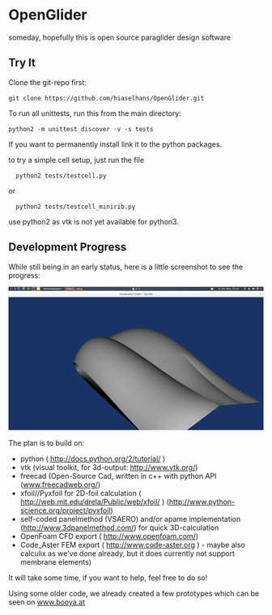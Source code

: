 OpenGlider
==========

someday, hopefully this is open source paraglider design software


Try It
------

Clone the git-repo first:
  ```
  git clone https://github.com/hiaselhans/OpenGlider.git
  ```

To run all unittests, run this from the main directory:
  ```
  python2 -m unittest discover -v -s tests
  ```

If you want to permanently install link it to the python packages.

to try a simple cell setup, just run the file

```
  python2 tests/testcell.py
```
or
```
  python2 tests/testcell_minirib.py
```
use python2 as vtk is not yet available for python3.


Development Progress
--------------------

While still being in an early status, here is a little screenshot to see the progress:

![screenshot testcell with miniribs](doc/screen.png)


The plan is to build on:

* python ( http://docs.python.org/2/tutorial/ )
* vtk (visual toolkit, for 3d-output: http://www.vtk.org/)
* freecad (Open-Source Cad, written in c++ with python API (www.freecadweb.org/)
* xfoil//Pyxfoil for 2D-foil calculation ( http://web.mit.edu/drela/Public/web/xfoil/ ) (http://www.python-science.org/project/pyxfoil)
* self-coded panelmethod (VSAERO) and/or apame implementation (http://www.3dpanelmethod.com/) for quick 3D-calculation
* OpenFoam CFD export ( http://www.openfoam.com/)
* Code_Aster FEM export ( http://www.code-aster.org ) - maybe also calculix as we've done already, but it does currently not support membrane elements)

It will take some time, if you want to help, feel free to do so!

Using some older code, we already created a few prototypes which can be seen on www.booya.at
